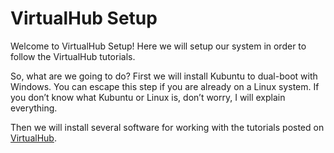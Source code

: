 # VirtualHub Setup

Welcome to VirtualHub Setup! Here we will setup our system in order to follow the VirtualHub tutorials.

So, what are we going to do? First we will install Kubuntu to dual-boot with Windows. You can escape this step if you are already on a Linux system. If you don’t know what Kubuntu or Linux is, don’t worry, I will explain everything.

Then we will install several software for working with the tutorials posted on [VirtualHub](https://virtualhub.eu.org).
